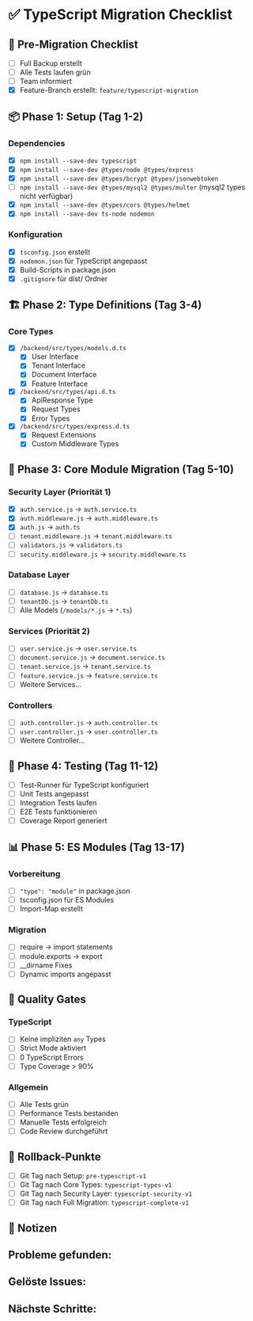# ✅ TypeScript Migration Checklist

## 🚀 Pre-Migration Checklist

- [ ] Full Backup erstellt
- [ ] Alle Tests laufen grün
- [ ] Team informiert
- [x] Feature-Branch erstellt: `feature/typescript-migration`

## 📦 Phase 1: Setup (Tag 1-2)

### Dependencies
- [x] `npm install --save-dev typescript`
- [x] `npm install --save-dev @types/node @types/express`
- [x] `npm install --save-dev @types/bcrypt @types/jsonwebtoken`
- [ ] `npm install --save-dev @types/mysql2 @types/multer` (mysql2 types nicht verfügbar)
- [x] `npm install --save-dev @types/cors @types/helmet`
- [x] `npm install --save-dev ts-node nodemon`

### Konfiguration
- [x] `tsconfig.json` erstellt
- [x] `nodemon.json` für TypeScript angepasst
- [x] Build-Scripts in package.json
- [x] `.gitignore` für dist/ Ordner

## 🏗️ Phase 2: Type Definitions (Tag 3-4)

### Core Types
- [x] `/backend/src/types/models.d.ts`
  - [x] User Interface
  - [x] Tenant Interface
  - [x] Document Interface
  - [x] Feature Interface
  
- [x] `/backend/src/types/api.d.ts`
  - [x] ApiResponse Type
  - [x] Request Types
  - [x] Error Types
  
- [x] `/backend/src/types/express.d.ts`
  - [x] Request Extensions
  - [x] Custom Middleware Types

## 🔄 Phase 3: Core Module Migration (Tag 5-10)

### Security Layer (Priorität 1)
- [x] `auth.service.js` → `auth.service.ts`
- [x] `auth.middleware.js` → `auth.middleware.ts`
- [x] `auth.js` → `auth.ts`
- [ ] `tenant.middleware.js` → `tenant.middleware.ts`
- [ ] `validators.js` → `validators.ts`
- [ ] `security.middleware.js` → `security.middleware.ts`

### Database Layer
- [ ] `database.js` → `database.ts`
- [ ] `tenantDb.js` → `tenantDb.ts`
- [ ] Alle Models (`/models/*.js` → `*.ts`)

### Services (Priorität 2)
- [ ] `user.service.js` → `user.service.ts`
- [ ] `document.service.js` → `document.service.ts`
- [ ] `tenant.service.js` → `tenant.service.ts`
- [ ] `feature.service.js` → `feature.service.ts`
- [ ] Weitere Services...

### Controllers
- [ ] `auth.controller.js` → `auth.controller.ts`
- [ ] `user.controller.js` → `user.controller.ts`
- [ ] Weitere Controller...

## 🧪 Phase 4: Testing (Tag 11-12)

- [ ] Test-Runner für TypeScript konfiguriert
- [ ] Unit Tests angepasst
- [ ] Integration Tests laufen
- [ ] E2E Tests funktionieren
- [ ] Coverage Report generiert

## 📊 Phase 5: ES Modules (Tag 13-17)

### Vorbereitung
- [ ] `"type": "module"` in package.json
- [ ] tsconfig.json für ES Modules
- [ ] Import-Map erstellt

### Migration
- [ ] require → import statements
- [ ] module.exports → export
- [ ] __dirname Fixes
- [ ] Dynamic imports angepasst

## 🎯 Quality Gates

### TypeScript
- [ ] Keine impliziten `any` Types
- [ ] Strict Mode aktiviert
- [ ] 0 TypeScript Errors
- [ ] Type Coverage > 90%

### Allgemein
- [ ] Alle Tests grün
- [ ] Performance Tests bestanden
- [ ] Manuelle Tests erfolgreich
- [ ] Code Review durchgeführt

## 🚨 Rollback-Punkte

- [ ] Git Tag nach Setup: `pre-typescript-v1`
- [ ] Git Tag nach Core Types: `typescript-types-v1`
- [ ] Git Tag nach Security Layer: `typescript-security-v1`
- [ ] Git Tag nach Full Migration: `typescript-complete-v1`

## 📝 Notizen

**Probleme gefunden:**
- 

**Gelöste Issues:**
- 

**Nächste Schritte:**
-